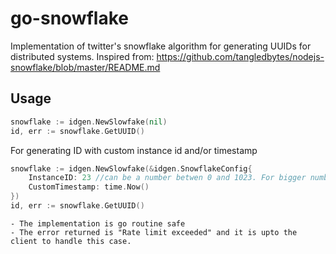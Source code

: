 # go-snowflake

Implementation of twitter's snowflake algorithm for generating UUIDs for distributed systems.
Inspired from: https://github.com/tangledbytes/nodejs-snowflake/blob/master/README.md


## Usage

```go
snowflake := idgen.NewSlowfake(nil)
id, err := snowflake.GetUUID()
```

For generating ID with custom instance id and/or timestamp

```go
snowflake := idgen.NewSlowfake(&idgen.SnowflakeConfig{
	InstanceID: 23 //can be a number betwen 0 and 1023. For bigger numbers, the higher bit values are ignored
	CustomTimestamp: time.Now()
})
id, err := snowflake.GetUUID()
```

```note
- The implementation is go routine safe
- The error returned is "Rate limit exceeded" and it is upto the client to handle this case.
```
